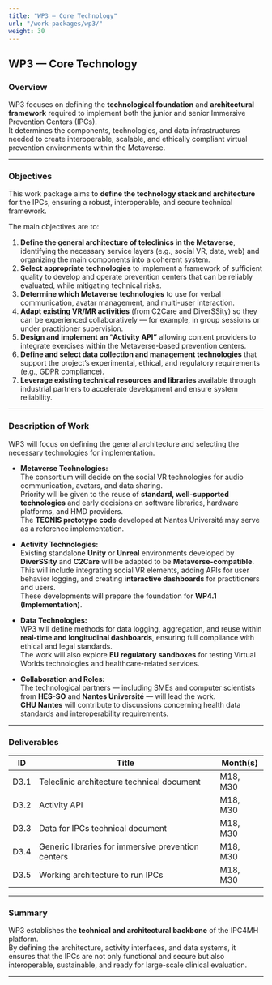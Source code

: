 ```yaml
---
title: "WP3 — Core Technology"
url: "/work-packages/wp3/"
weight: 30
---
```


## WP3 — Core Technology

### Overview

WP3 focuses on defining the **technological foundation** and **architectural framework** required to implement both the junior and senior Immersive Prevention Centers (IPCs).  
It determines the components, technologies, and data infrastructures needed to create interoperable, scalable, and ethically compliant virtual prevention environments within the Metaverse.

---

### Objectives

This work package aims to **define the technology stack and architecture** for the IPCs, ensuring a robust, interoperable, and secure technical framework.

The main objectives are to:

1. **Define the general architecture of teleclinics in the Metaverse**, identifying the necessary service layers (e.g., social VR, data, web) and organizing the main components into a coherent system.  
2. **Select appropriate technologies** to implement a framework of sufficient quality to develop and operate prevention centers that can be reliably evaluated, while mitigating technical risks.  
3. **Determine which Metaverse technologies** to use for verbal communication, avatar management, and multi-user interaction.  
4. **Adapt existing VR/MR activities** (from C2Care and DiverSSity) so they can be experienced collaboratively — for example, in group sessions or under practitioner supervision.  
5. **Design and implement an “Activity API”** allowing content providers to integrate exercises within the Metaverse-based prevention centers.  
6. **Define and select data collection and management technologies** that support the project’s experimental, ethical, and regulatory requirements (e.g., GDPR compliance).  
7. **Leverage existing technical resources and libraries** available through industrial partners to accelerate development and ensure system reliability.

---

### Description of Work

WP3 will focus on defining the general architecture and selecting the necessary technologies for implementation.

- **Metaverse Technologies:**  
  The consortium will decide on the social VR technologies for audio communication, avatars, and data sharing.  
  Priority will be given to the reuse of **standard, well-supported technologies** and early decisions on software libraries, hardware platforms, and HMD providers.  
  The **TECNIS prototype code** developed at Nantes Université may serve as a reference implementation.

- **Activity Technologies:**  
  Existing standalone **Unity** or **Unreal** environments developed by **DiverSSity** and **C2Care** will be adapted to be **Metaverse-compatible**.  
  This will include integrating social VR elements, adding APIs for user behavior logging, and creating **interactive dashboards** for practitioners and users.  
  These developments will prepare the foundation for **WP4.1 (Implementation)**.

- **Data Technologies:**  
  WP3 will define methods for data logging, aggregation, and reuse within **real-time and longitudinal dashboards**, ensuring full compliance with ethical and legal standards.  
  The work will also explore **EU regulatory sandboxes** for testing Virtual Worlds technologies and healthcare-related services.

- **Collaboration and Roles:**  
  The technological partners — including SMEs and computer scientists from **HES-SO** and **Nantes Université** — will lead the work.  
  **CHU Nantes** will contribute to discussions concerning health data standards and interoperability requirements.

---

### Deliverables

| ID | Title | Month(s) |
|----|--------|-----------|
| D3.1 | Teleclinic architecture technical document | M18, M30 |
| D3.2 | Activity API | M18, M30 |
| D3.3 | Data for IPCs technical document | M18, M30 |
| D3.4 | Generic libraries for immersive prevention centers | M18, M30 |
| D3.5 | Working architecture to run IPCs | M18, M30 |

---

### Summary

WP3 establishes the **technical and architectural backbone** of the IPC4MH platform.  
By defining the architecture, activity interfaces, and data systems, it ensures that the IPCs are not only functional and secure but also interoperable, sustainable, and ready for large-scale clinical evaluation.

---